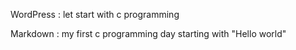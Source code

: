 WordPress
:  let start with c programming

Markdown
:  my first c programming day starting with "Hello world"  
